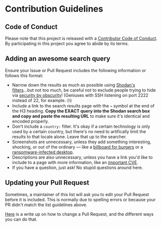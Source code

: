 # Contribution Guidelines

## Code of Conduct

Please note that this project is released with a [Contributor Code of Conduct](code-of-conduct.md). By participating in this project you agree to abide by its terms.

## Adding an awesome search query

Ensure your Issue or Pull Request includes the following information or follows this format:

- Narrow down the results as much as possible using [Shodan's filters](https://danielmiessler.com/study/shodan/)...but not too much, be careful not to exclude people trying to hide via [security by obscurity](https://cwe.mitre.org/data/definitions/656.html)! (Geniuses with SSH listening on port 2222 instead of 22, for example. 🙄)
- Include a link to the search results page with the `→` symbol at the end of the H3 heading. **Copy the EXACT query into the Shodan search box and copy and paste the resulting URL** to make sure it's identical and encoded properly.
- Don't include a `country:` filter. It's okay if a certain technology is only used by a certain country, but there's no need to artifically limit the results to that locale alone. Leave that up to the searcher.
- Screenshots are unnecessary, unless they add something interesting, shocking, or out of the ordinary — like a [billboard for burgers](https://github.com/jakejarvis/awesome-shodan-queries#samsung-electronic-billboards-) or a [ransomware-infected desktop](https://github.com/jakejarvis/awesome-shodan-queries#unprotected-vnc-).
- Descriptions are also unnecessary, unless you have a link you'd like to include to a page with more information, like an [important CVE](https://nvd.nist.gov/vuln/detail/CVE-2017-0144).
- If you have a question, just ask! No stupid questions around here.

## Updating your Pull Request

Sometimes, a maintainer of this list will ask you to edit your Pull Request before it is included. This is normally due to spelling errors or because your PR didn't match the list guidelines above.

[Here](https://github.com/RichardLitt/knowledge/blob/master/github/amending-a-commit-guide.md) is a write up on how to change a Pull Request, and the different ways you can do that.